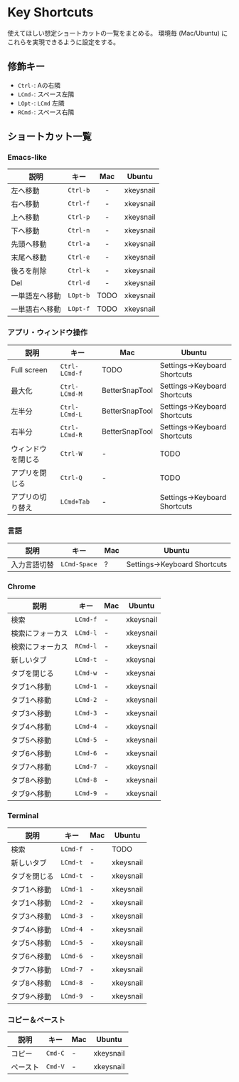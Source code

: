 # Key Shortcuts

使えてほしい想定ショートカットの一覧をまとめる。
環境毎 (Mac/Ubuntu) にこれらを実現できるように設定をする。

## 修飾キー

- `Ctrl-`: Aの右隣
- `LCmd-`: スペース左隣
- `LOpt-`: `LCmd` 左隣
- `RCmd-`: スペース右隣

## ショートカット一覧

### Emacs-like

| 説明 | キー | Mac | Ubuntu |
|---|:---:|:---:|:---:|
| 左へ移動 |`Ctrl-b`| - | xkeysnail |
| 右へ移動 |`Ctrl-f`| - | xkeysnail |
| 上へ移動 |`Ctrl-p`| - | xkeysnail |
| 下へ移動 |`Ctrl-n`| - | xkeysnail |
| 先頭へ移動|`Ctrl-a`| - | xkeysnail |
| 末尾へ移動|`Ctrl-e`| - | xkeysnail |
| 後ろを削除|`Ctrl-k`| - | xkeysnail |
| Del |`Ctrl-d`| - | xkeysnail |
| 一単語左へ移動 |`LOpt-b`| TODO | xkeysnail |
| 一単語右へ移動 |`LOpt-f`| TODO | xkeysnail |

### アプリ・ウィンドウ操作

| 説明 | キー | Mac | Ubuntu |
|---|---|---|---|
| Full screen | `Ctrl-LCmd-f` | TODO | Settings->Keyboard Shortcuts |
| 最大化 | `Ctrl-LCmd-M` | BetterSnapTool | Settings->Keyboard Shortcuts |
| 左半分 | `Ctrl-LCmd-L` | BetterSnapTool | Settings->Keyboard Shortcuts |
| 右半分 | `Ctrl-LCmd-R` | BetterSnapTool | Settings->Keyboard Shortcuts |
| ウィンドウを閉じる | `Ctrl-W` | - | TODO |
| アプリを閉じる | `Ctrl-Q` | - | TODO |
| アプリの切り替え | `LCmd+Tab` | - | Settings->Keyboard Shortcuts | 

### 言語

| 説明 | キー | Mac | Ubuntu |
|---|---|---|---|
| 入力言語切替 | `LCmd-Space` | ? | Settings->Keyboard Shortcuts |

### Chrome

| 説明 | キー | Mac | Ubuntu |
|---|---|---|---|
| 検索 |`LCmd-f`| - | xkeysnail |
| 検索にフォーカス |`LCmd-l`| - | xkeysnail |
| 検索にフォーカス |`RCmd-l`| - | xkeysnail |
| 新しいタブ |`LCmd-t`| - | xkeysnai |
| タブを閉じる |`LCmd-w`| - | xkeysnai |
| タブ1へ移動 |`LCmd-1`| - | xkeysnail |
| タブ1へ移動 |`LCmd-2`| - | xkeysnail |
| タブ3へ移動 |`LCmd-3`| - | xkeysnail |
| タブ4へ移動 |`LCmd-4`| - | xkeysnail |
| タブ5へ移動 |`LCmd-5`| - | xkeysnail |
| タブ6へ移動 |`LCmd-6`| - | xkeysnail |
| タブ7へ移動 |`LCmd-7`| - | xkeysnail |
| タブ8へ移動 |`LCmd-8`| - | xkeysnail |
| タブ9へ移動 |`LCmd-9`| - | xkeysnail |

### Terminal

| 説明 | キー | Mac | Ubuntu |
|---|---|---|---|
| 検索 |`LCmd-f`| - | TODO |
| 新しいタブ |`LCmd-t`| - | xkeysnail |
| タブを閉じる |`LCmd-t`| - | xkeysnail |
| タブ1へ移動 |`LCmd-1`| - | xkeysnail |
| タブ1へ移動 |`LCmd-2`| - | xkeysnail |
| タブ3へ移動 |`LCmd-3`| - | xkeysnail |
| タブ4へ移動 |`LCmd-4`| - | xkeysnail |
| タブ5へ移動 |`LCmd-5`| - | xkeysnail |
| タブ6へ移動 |`LCmd-6`| - | xkeysnail |
| タブ7へ移動 |`LCmd-7`| - | xkeysnail |
| タブ8へ移動 |`LCmd-8`| - | xkeysnail |
| タブ9へ移動 |`LCmd-9`| - | xkeysnail |


### コピー＆ペースト

| 説明 | キー | Mac | Ubuntu |
|---|---|---|---|
| コピー |`Cmd-C`| - | xkeysnail |
| ペースト |`Cmd-V`| - | xkeysnail |
